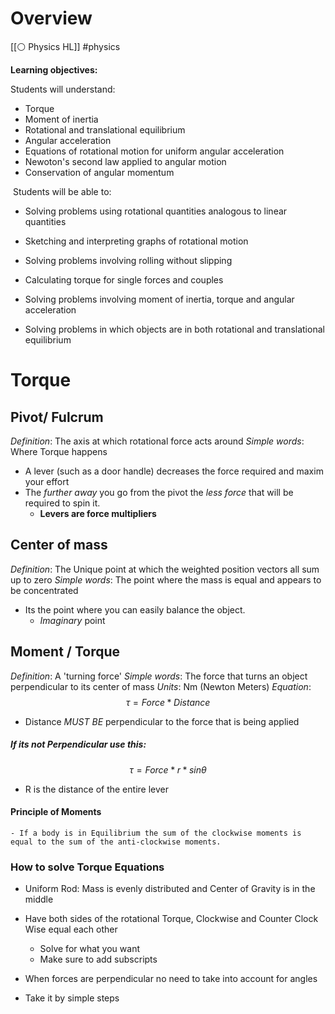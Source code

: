 # Overview 
[[⚪ Physics HL]] #physics 

**Learning objectives:**

Students will understand:

- Torque
- Moment of inertia
- Rotational and translational equilibrium
- Angular acceleration
- Equations of rotational motion for uniform angular acceleration
- Newoton's second law applied to angular motion
- Conservation of angular momentum

 Students will be able to:

- Solving problems using rotational quantities analogous to linear quantities
    
- Sketching and interpreting graphs of rotational motion
    
- Solving problems involving rolling without slipping
    
- Calculating torque for single forces and couples
    
- Solving problems involving moment of inertia, torque and angular acceleration
    
- Solving problems in which objects are in both rotational and translational equilibrium

# Torque 

## Pivot/ Fulcrum
*Definition*: The axis at which rotational force acts around 
*Simple words*: Where Torque happens 

- A lever (such as a door handle) decreases the force required and maxim your effort
- The *further away* you go from the pivot the *less force* that will be required to spin it. 
	- **Levers are force multipliers** 

## Center of mass 
*Definition*: The Unique point at which the weighted position vectors all sum up to zero 
*Simple words*: The point where the mass is equal and appears to be concentrated

- Its the point where you can easily balance the object. 
	- *Imaginary* point 

## Moment / Torque 
*Definition*: A 'turning force' 
*Simple words*: The force that turns an object perpendicular to its center of mass 
*Units*: Nm (Newton Meters)
*Equation*: $$ 
τ= Force *Distance$$
- Distance *MUST BE* perpendicular to the force that is being applied 

##### If its not Perpendicular use this:
$$
τ=Force*r*sinθ
$$
- R is the distance of the entire lever 

#### Principle of Moments 
	- If a body is in Equilibrium the sum of the clockwise moments is equal to the sum of the anti-clockwise moments. 


### How to solve Torque Equations 

- Uniform Rod: Mass is evenly distributed and Center of Gravity is in the middle 

- Have both sides of the rotational Torque, Clockwise and Counter Clock Wise equal each other 
	- Solve for what you want 
	- Make sure to add subscripts 

- When forces are perpendicular no need to take into account for angles 

- Take it by simple steps 